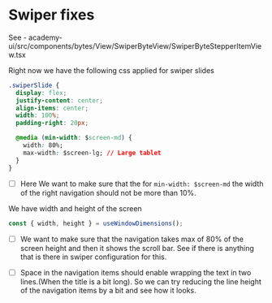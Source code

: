 # Swiper fixes

See - academy-ui/src/components/bytes/View/SwiperByteView/SwiperByteStepperItemView.tsx 

Right now we have the following css applied for swiper slides
```css
.swiperSlide {
  display: flex;
  justify-content: center;
  align-items: center;
  width: 100%;
  padding-right: 20px;

  @media (min-width: $screen-md) {
    width: 80%;
    max-width: $screen-lg; // Large tablet
  }
}
```

- [ ] Here We want to make sure that the for `min-width: $screen-md` the width of the right navigation should not be more
than 10%.

We have width and height of the screen 

```javascript
const { width, height } = useWindowDimensions();
```

- [ ] We want to make sure that the navigation takes max of 80% of the screen height and then it shows the scroll bar. 
See if there is anything that is there in swiper configuration for this.

- [ ] Space in the navigation items should enable wrapping the text in two lines.(When the title is a bit long). So we
can try reducing the line height of the navigation items by a bit and see how it looks.
